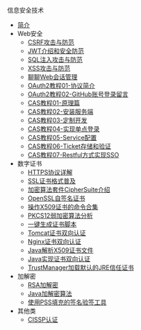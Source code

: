 信息安全技术

* [简介](markdown/Security/_readme.md)
* Web安全
    * [CSRF攻击与防范](markdown/Security/Web/CSRF攻击与防范.md)
    * [JWT介绍和安全防范](markdown/Security/Web/JWT介绍和安全防范.md)
    * [SQL注入攻击与防范](markdown/Security/Web/SQL注入攻击与防范.md)
    * [XSS攻击与防范](markdown/Security/Web/XSS攻击与防范.md)
    * [聊聊Web会话管理](markdown/Security/Web/聊聊Web会话管理.md)
    * [OAuth2教程01-协议简介](markdown/Security/Web/OAuth2教程01-协议简介.md)
    * [OAuth2教程02-GitHub账号登录留言](markdown/Security/Web/OAuth2教程02-GitHub账号登录留言.md)
    * [CAS教程01-原理篇](markdown/Security/Web/CAS教程01-原理篇.md)
    * [CAS教程02-安装服务端](markdown/Security/Web/CAS教程02-安装服务端.md)
    * [CAS教程03-定制开发](markdown/Security/Web/CAS教程03-定制开发.md)
    * [CAS教程04-实现单点登录](markdown/Security/Web/CAS教程04-实现单点登录.md)
    * [CAS教程05-Service配置](markdown/Security/Web/CAS教程05-Service配置.md)
    * [CAS教程06-Ticket存储和验证](markdown/Security/Web/CAS教程06-Ticket存储和验证.md)
    * [CAS教程07-Restful方式实现SSO](markdown/Security/Web/CAS教程07-Restful方式实现SSO.md)
* 数字证书
    * [HTTPS协议详解](markdown/Security/Certificate/HTTPS协议详解.md)
    * [SSL证书格式普及](markdown/Security/Certificate/SSL证书格式普及.md)
    * [加密算法套件CipherSuite介绍](markdown/Security/Certificate/加密算法套件CipherSuite介绍.md)
    * [OpenSSL自签名证书](markdown/Security/Certificate/OpenSSL自签名证书.md)
    * [操作X509证书的命令合集](markdown/Security/Certificate/操作X509证书的命令合集.md)
    * [PKCS12弱加密算法分析](markdown/Security/Certificate/PKCS12弱加密算法分析.md)
    * [一键生成证书脚本](markdown/Security/Certificate/一键生成证书脚本.md)
    * [Tomcat证书双向认证](markdown/Security/Certificate/Tomcat证书双向认证.md)
    * [Nginx证书双向认证](markdown/Security/Certificate/Nginx证书双向认证.md)
    * [Java解析X509证书文件](markdown/Security/Certificate/Java解析X509证书文件.md)
    * [Java实现证书双向认证](markdown/Security/Certificate/Java实现证书双向认证.md)
    * [TrustManager加载默认的JRE信任证书](markdown/Security/Certificate/TrustManager加载默认的JRE信任证书.md)
* 加解密
    * [RSA加解密](markdown/Security/Crypto/RSA加解密.md)
    * [Java加解密算法](markdown/Security/Crypto/Java加解密算法.md)
    * [使用PSS填充的签名验签工具](markdown/Security/Crypto/使用PSS填充的签名验签工具.md)
* 其他类
    * [CISSP认证](markdown/Security/Other/CISSP认证.md)



